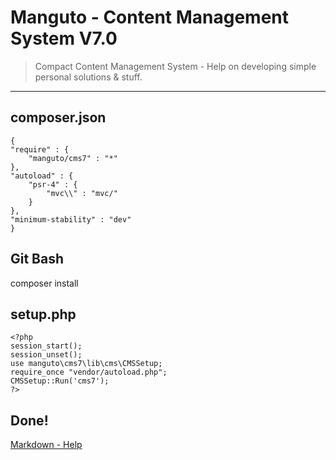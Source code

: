# Manguto - Content Management System V7.0
> Compact Content Management System - Help on developing simple personal solutions & stuff. 

----
## composer.json
    {
	"require" : {
		"manguto/cms7" : "*"
	},
	"autoload" : {
		"psr-4" : {
			"mvc\\" : "mvc/"
		}
	},
	"minimum-stability" : "dev"
	}

## Git Bash
composer install

## setup.php
    <?php    
    session_start();
    session_unset();    
    use manguto\cms7\lib\cms\CMSSetup;
    require_once "vendor/autoload.php";
    CMSSetup::Run('cms7');        
    ?>

## Done!


[Markdown - Help](http://markdownlivepreview.com)
